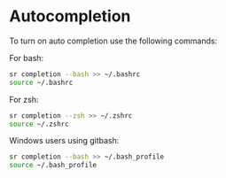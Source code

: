 # Autocompletion

To turn on auto completion use the following commands:

For bash:
```bash
sr completion --bash >> ~/.bashrc
source ~/.bashrc
```

For zsh:
```bash
sr completion --zsh >> ~/.zshrc
source ~/.zshrc
```

Windows users using gitbash:
```bash
sr completion --bash >> ~/.bash_profile
source ~/.bash_profile
```